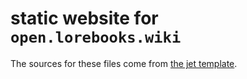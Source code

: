# static website for `open.lorebooks.wiki`

The sources for these files come from [the jet template](https://github.com/marcamos/jet).

